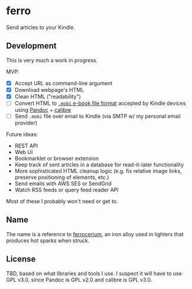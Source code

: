 # ferro

Send articles to your Kindle.


## Development

This is very much a work in progress.

MVP:

- [x] Accept URL as command-line argument
- [x] Download webpage's HTML
- [x] Clean HTML ("readability")
- [ ] Convert HTML to [`.mobi` e-book file format][mobi] accepted by Kindle
      devices using [Pandoc][pandoc] + [calibre][calibre]
- [ ] Send `.mobi` file over email to Kindle (via SMTP w/ my personal email
      provider)

Future ideas:

- REST API
- Web UI
- Bookmarklet or browser extension
- Keep track of sent articles in a database for read-it-later functionality
- More sophisticated HTML cleanup logic (e.g. fix relative image links, preserve
  positioning of elements, etc.)
- Send emails with AWS SES or SendGrid
- Watch RSS feeds or query feed reader API

Most of these I probably won't need or get to.


## Name

The name is a reference to [ferrocerium][ferrocerium], an iron alloy used in
lighters that produces hot sparks when struck.

[pandoc]: https://pandoc.org/
[calibre]: https://calibre-ebook.com/
[mobi]: https://en.wikipedia.org/wiki/Mobipocket
[ferrocerium]: https://en.wikipedia.org/wiki/Ferrocerium


## License

TBD, based on what libraries and tools I use. I suspect it will have to use GPL
v3.0, since Pandoc is GPL v2.0 and calibre is GPL v3.0.
